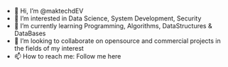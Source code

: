 - 👋 Hi, I’m @maktechdEV
- 👀 I’m interested in Data Science, System Development, Security
- 🌱 I’m currently learning Programming, Algorithms, DataStructures & DataBases
- 💞️ I’m looking to collaborate on opensource and commercial projects in the fields of my interest
- 📫 How to reach me: Follow me here

<!---
maktechdev/maktechdev is a ✨ special ✨ repository because its `README.md` (this file) appears on your GitHub profile.
You can click the Preview link to take a look at your changes.
--->
